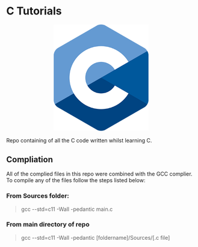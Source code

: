 # C Tutorials

<p align="center">
    <picture>
        <source srcset="./C_Logo.png">
        <img src="./C_Logo.png" alt="C Logo" width=50%>
    </picture>
</p>

Repo containing of all the C code written whilst learning C.



## Compliation 

All of the complied files in this repo were combined with the GCC complier. To compile any of the files follow the steps listed below:

### From Sources folder:

> gcc --std=c11 -Wall -pedantic main.c

### From main directory of repo

> gcc --std=c11 -Wall -pedantic [foldername]/Sources/[.c file]
